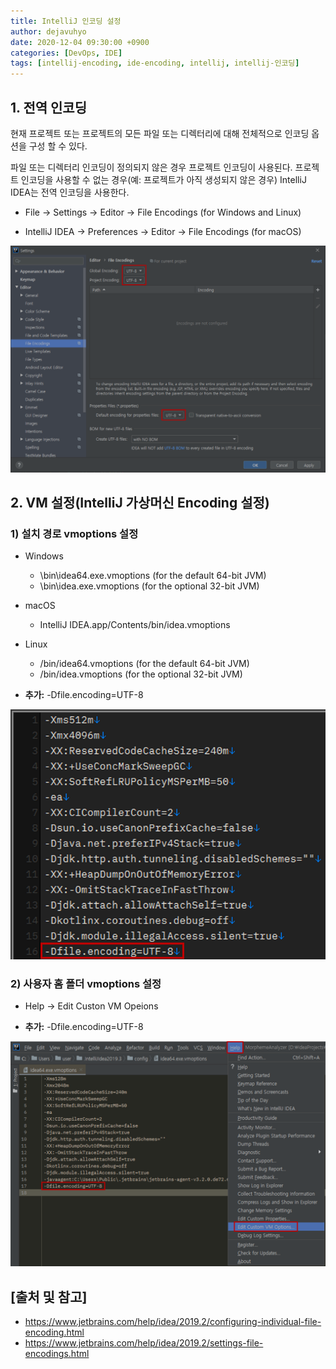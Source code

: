 ```yaml
--- 
title: IntelliJ 인코딩 설정
author: dejavuhyo
date: 2020-12-04 09:30:00 +0900
categories: [DevOps, IDE]
tags: [intellij-encoding, ide-encoding, intellij, intellij-인코딩]
---
```


## 1. 전역 인코딩
현재 프로젝트 또는 프로젝트의 모든 파일 또는 디렉터리에 대해 전체적으로 인코딩 옵션을 구성 할 수 있다.

파일 또는 디렉터리 인코딩이 정의되지 않은 경우 프로젝트 인코딩이 사용된다. 프로젝트 인코딩을 사용할 수 없는 경우(예: 프로젝트가 아직 생성되지 않은 경우) IntelliJ IDEA는 전역 인코딩을 사용한다.

* File → Settings → Editor → File Encodings (for Windows and Linux)

* IntelliJ IDEA → Preferences → Editor → File Encodings (for macOS)

![img001](/assets/img/2020-12-04-intellij-encoding-setting/img001.png)

## 2. VM 설정(IntelliJ 가상머신 Encoding 설정)

### 1) 설치 경로 vmoptions 설정

* Windows
  - \bin\idea64.exe.vmoptions (for the default 64-bit JVM)
  - \bin\idea.exe.vmoptions (for the optional 32-bit JVM)

* macOS
  - IntelliJ IDEA.app/Contents/bin/idea.vmoptions

* Linux
  - /bin/idea64.vmoptions (for the default 64-bit JVM)
  - /bin/idea.vmoptions (for the optional 32-bit JVM)

* **추가:** -Dfile.encoding=UTF-8

![img002](/assets/img/2020-12-04-intellij-encoding-setting/img002.png)

### 2) 사용자 홈 폴더 vmoptions 설정

* Help → Edit Custon VM Opeions

* **추가:** -Dfile.encoding=UTF-8

![img003](/assets/img/2020-12-04-intellij-encoding-setting/img003.png)

## [출처 및 참고]
* <https://www.jetbrains.com/help/idea/2019.2/configuring-individual-file-encoding.html>
* <https://www.jetbrains.com/help/idea/2019.2/settings-file-encodings.html>
